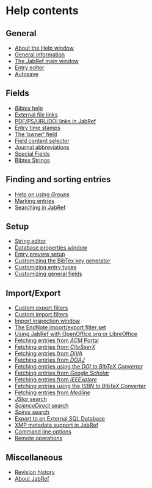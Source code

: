 Help contents
=============

General
-------

-   [About the Help window](help_help.md)
-   [General information](JabRefHelp.html)
-   [The JabRef main window](BaseFrameHelp.html)
-   [Entry editor](EntryEditorHelp.html)
-   [Autosave](Autosave.html)

Fields
------

-   [*Bibtex* help](BibtexHelp.html)
-   [External file links](FileLinks.html)
-   [PDF/PS/URL/DOI links in JabRef](ExternalFiles.html)
-   [Entry time stamps](TimeStampHelp.html)
-   [The ‘owner’ field](OwnerHelp.html)
-   [Field content selector](ContentSelectorHelp.html)
-   [Journal abbreviations](JournalAbbreviations.html)
-   [Special Fields](SpecialFieldsHelp.html)
-   [Bibtex Strings](StringsHelp.html)

Finding and sorting entries
---------------------------

-   [Help on using *Groups*](GroupsHelp.html)
-   [Marking entries](MarkingHelp.html)
-   [Searching in JabRef](SearchHelp.html)

Setup
-----

-   [String editor](StringEditorHelp.html)
-   [Database properties window](DatabaseProperties.html)
-   [Entry preview setup](PreviewHelp.html)
-   [Customizing the BibTex key generator](LabelPatterns.html)
-   [Customizing entry types](CustomEntriesHelp.html)
-   [Customizing general fields](GeneralFields.html)

Import/Export
-------------

-   [Custom export filters](CustomExports.html)
-   [Custom import filters](CustomImports.html)
-   [Import inspection window](ImportInspectionDialog.html)
-   [The EndNote import/export filter set](EndNoteFilters.html)
-   [Using JabRef with OpenOffice.org or LibreOffice](OpenOfficeIntegration.html)
-   [Fetching entries from *ACM* Portal](ACMPortalHelp.html)
-   [Fetching entries from *CiteSeerX*](CiteSeerHelp.html)
-   [Fetching entries from *DiVA*](DiVAtoBibTeXHelp.html)
-   [Fetching entries from *DOAJ*](DOAJHelp.html)
-   [Fetching entries using the *DOI to BibTeX Converter*](DOItoBibTeXHelp.html)
-   [Fetching entries from *Google Scholar*](GoogleScholarHelp.html)
-   [Fetching entries from *IEEExplore*](IEEEXploreHelp.html)
-   [Fetching entries using the *ISBN to BibTeX Converter*](ISBNtoBibTeXHelp.html)
-   [Fetching entries from *Medline*](MedlineHelp.html)
-   [*JStor* search](JSTOR.html)
-   [*ScienceDirect* search](ScienceDirect.html)
-   [*Spires* search](Spires.html)
-   [Export to an External SQL Database](SQLExport.html)
-   [XMP metadata support in JabRef](XMPHelp.html)
-   [Command line options](CommandLine.html)
-   [Remote operations](RemoteHelp.html)

Miscellaneous
-------------

-   [Revision history](RevisionHistory.html)
-   [About JabRef](About.html)


